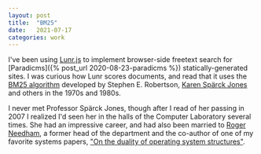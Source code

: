 ```yaml
---
layout: post
title:  "BM25"
date:   2021-07-17
categories: work
---
```


I've been using [Lunr.js](https://lunrjs.com/) to implement browser-side freetext search for [Paradicms]({% post_url 2020-08-23-paradicms %}) statically-generated sites. I was curious how Lunr scores documents, and read that it uses the [BM25 algorithm](https://en.wikipedia.org/wiki/Okapi_BM25) developed by Stephen E. Robertson, [Karen Spärck Jones](https://en.wikipedia.org/wiki/Karen_Sp%C3%A4rck_Jones) and others in the 1970s and 1980s.

I never met Professor Spärck Jones, though after I read of her passing in 2007 I realized I'd seen her in the halls of the Computer Laboratory several times. She had an impressive career, and had also been married to [Roger Needham](https://en.wikipedia.org/wiki/Roger_Needham), a former head of the department and the co-author of one of my favorite systems papers, ["On the duality of operating system structures"](https://dl.acm.org/doi/10.1145/850657.850658).
